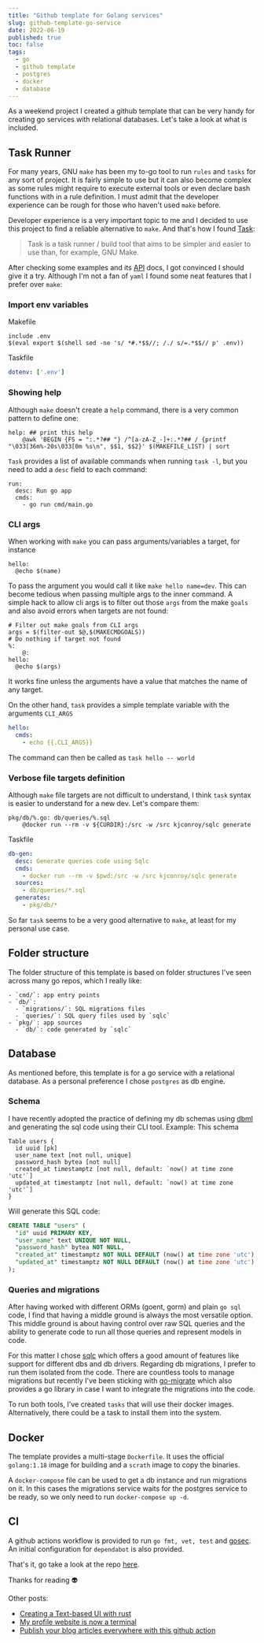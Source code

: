```yaml
---
title: "Github template for Golang services"
slug: github-template-go-service
date: 2022-06-19
published: true
toc: false
tags:
  - go
  - github template
  - postgres
  - docker
  - database
---
```

As a weekend project I created a github template that can be very handy for creating go services with relational databases.
Let's take a look at what is included.

## Task Runner
For many years, GNU `make` has been my to-go tool to run `rules` and `tasks` for any sort of project. It is
fairly simple to use but it can also become complex as some rules might require to execute external tools or
even declare bash functions with in a rule definition. I must admit that the developer experience can
be rough for those who haven't used `make` before.

Developer experience is a very important topic to me and I decided to use this project to find a reliable
alternative to `make`. And that's how I found [Task](https://taskfile.dev/):
> Task is a task runner / build tool that aims to be simpler and easier to use than, for example, GNU Make.

After checking some examples and its [API](https://taskfile.dev/api/) docs, I got convinced I should give it a try.
Although I'm not a fan of `yaml` I found some neat features that I prefer over `make`:

### Import env variables
Makefile
```make
include .env
$(eval export $(shell sed -ne 's/ *#.*$$//; /./ s/=.*$$// p' .env))
```
Taskfile
```yml
dotenv: ['.env']
```

### Showing help
Although `make` doesn't create a `help` command, there is a very common pattern to define one:
```make
help: ## print this help
	@awk 'BEGIN {FS = ":.*?## "} /^[a-zA-Z_-]+:.*?## / {printf "\033[36m%-20s\033[0m %s\n", $$1, $$2}' $(MAKEFILE_LIST) | sort
```
`Task` provides a list of available commands when running `task -l`, but you need to add a `desc` field to each command:
```
run:
  desc: Run go app
  cmds:
    - go run cmd/main.go
```

### CLI args
When working with `make` you can pass arguments/variables a target, for instance
```make
hello:
  @echo $(name)
```
To pass the argument you would call it like `make hello name=dev`. This can become tedious when passing multiple args to the inner command.
A simple hack to allow cli args is to filter out those `args` from the make `goals` and also avoid errors when
targets are not found:
```make
# Filter out make goals from CLI args
args = $(filter-out $@,$(MAKECMDGOALS))
# Do nothing if target not found
%:
	@:
hello:
  @echo $(args)
```
It works fine unless the arguments have a value that matches the name of any target.

On the other hand, `task` provides a simple template variable with the arguments `CLI_ARGS`
```yml
hello:
  cmds:
    - echo {{.CLI_ARGS}}
```
The command can then be called as `task hello -- world`

### Verbose file targets definition
Although `make` file targets are not difficult to understand, I think `task` syntax is easier to understand
for a new dev. Let's compare them:
```make
pkg/db/%.go: db/queries/%.sql
	@docker run --rm -v ${CURDIR}:/src -w /src kjconroy/sqlc generate
```
Taskfile
```yml
db-gen:
  desc: Generate queries code using Sqlc
  cmds:
    - docker run --rm -v $pwd:/src -w /src kjconroy/sqlc generate
  sources:
    - db/queries/*.sql
  generates:
    - pkg/db/*
```

So far `task` seems to be a very good alternative to `make`, at least for my personal use case.

## Folder structure
The folder structure of this template is based on folder structures I've seen across many go repos,
which I really like:
```
- `cmd/`: app entry points
- `db/`:
  - `migrations/`: SQL migrations files
  - `queries/`: SQL query files used by `sqlc`
- `pkg/`: app sources
  - `db/`: code generated by `sqlc`
```

## Database
As mentioned before, this template is for a go service with a relational database.
As a personal preference I chose `postgres` as db engine.

### Schema
I have recently adopted the practice of defining my db schemas using [dbml](https://www.dbml.org/)
and generating the sql code using their CLI tool. Example:
This schema
```
Table users {
  id uuid [pk]
  user_name text [not null, unique]
  password_hash bytea [not null]
  created_at timestamptz [not null, default: `now() at time zone 'utc'`]
  updated_at timestamptz [not null, default: `now() at time zone 'utc'`]
}
```
Will generate this SQL code:
```sql
CREATE TABLE "users" (
  "id" uuid PRIMARY KEY,
  "user_name" text UNIQUE NOT NULL,
  "password_hash" bytea NOT NULL,
  "created_at" timestamptz NOT NULL DEFAULT (now() at time zone 'utc'),
  "updated_at" timestamptz NOT NULL DEFAULT (now() at time zone 'utc')
);
```
### Queries and migrations
After having worked with different ORMs (goent, gorm) and plain `go sql` code, I find that having a 
middle ground is always the most versatile option. This middle ground is about having control over raw SQL
queries and the ability to generate code to run all those queries and represent models in code.

For this matter I chose [sqlc](https://github.com/kyleconroy/sqlc) which offers a good amount of features like
support for different dbs and db drivers. Regarding db migrations, I prefer to run them isolated from the code. There are countless tools to manage
migrations but recently I've been sticking with [go-migrate](https://github.com/golang-migrate/migrate)
which also provides a go library in case I want to integrate the migrations into the code.

To run both tools, I've created `tasks` that will use their docker images.
Alternatively, there could be a task to install them into the system.

## Docker
The template provides a multi-stage `Dockerfile`. It uses the official `golang:1.18` image for building and
a `scrath` image to copy the binaries.

A `docker-compose` file can be used to get a db instance and run migrations on it. In this cases the migrations
service waits for the postgres service to be ready, so we only need to run `docker-compose up -d`.

## CI
A github actions workflow is provided to run `go fmt, vet, test` and [gosec](https://github.com/securego/gosec).
An initial configuration for `dependabot` is also provided.

That's it, go take a look at the repo [here](https://github.com/protiumx/template-go-service).

Thanks for reading :alien:

Other posts:
- [Creating a Text-based UI with rust](https://protiumx.dev/blog/posts/creating-a-text-based-ui-with-rust/)
- [My profile website is now a terminal](https://protiumx.dev/blog/posts/my-profile-website-is-now-a-terminal/)
- [Publish your blog articles everywhere with this github action](https://protiumx.dev/blog/posts/publish-your-blog-articles-everywhere-with-this-github-action/)

